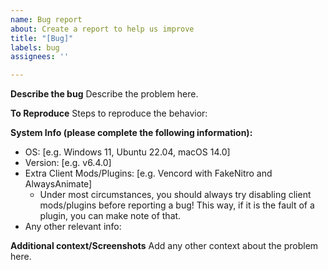 ```yaml
---
name: Bug report
about: Create a report to help us improve
title: "[Bug]"
labels: bug
assignees: ''

---
```


**Describe the bug**
Describe the problem here.

**To Reproduce**
Steps to reproduce the behavior:

**System Info (please complete the following information):**
 - OS: [e.g. Windows 11, Ubuntu 22.04, macOS 14.0]
 - Version: [e.g. v6.4.0]
 - Extra Client Mods/Plugins: [e.g. Vencord with FakeNitro and AlwaysAnimate]
    - Under most circumstances, you should always try disabling client mods/plugins before reporting a bug! This way, if it is the fault of a plugin, you can make note of that.
 - Any other relevant info: 

**Additional context/Screenshots**
Add any other context about the problem here.
